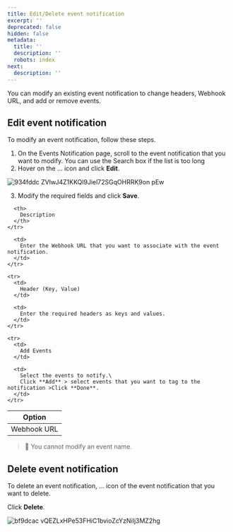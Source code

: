 ```yaml
---
title: Edit/Delete event notification
excerpt: ''
deprecated: false
hidden: false
metadata:
  title: ''
  description: ''
  robots: index
next:
  description: ''
---
```

You can modify an existing event notification to change headers, Webhook URL, and add or remove events.

## Edit event notification

To modify an event notification, follow these steps.

1. On the Events Notification page, scroll to the event notification that you want to modify. You can use the Search box if the list is too long
2. Hover on the ... icon and click **Edit**.

![934fddc ZVlwJ4Z1KKQl9Jiel72SGqOHRRK9on pEw](https://files.readme.io/934fddc-ZVlwJ4Z1KKQl9Jiel72SGqOHRRK9on-pEw.png)

3. Modify the required fields and click **Save**.

<Table align={["left","left"]}>
  <thead>
    <tr>
      <th>
        Option
      </th>

      <th>
        Description
      </th>
    </tr>
  </thead>

  <tbody>
    <tr>
      <td>
        Webhook URL
      </td>

      <td>
        Enter the Webhook URL that you want to associate with the event notification.
      </td>
    </tr>

    <tr>
      <td>
        Header (Key, Value)
      </td>

      <td>
        Enter the required headers as keys and values.
      </td>
    </tr>

    <tr>
      <td>
        Add Events
      </td>

      <td>
        Select the events to notify.\
        Click **Add** > select events that you want to tag to the notification >Click **Done**.
      </td>
    </tr>
  </tbody>
</Table>

> 📘 You cannot modify an event name.

## Delete event notification

To delete an event notification,  ... icon of the event notification that you want to delete.

Click **Delete**.

![bf9dcac vQEZLxHPe53FHiC1bvioZcYzNiIj3MZ2hg](https://files.readme.io/bf9dcac-vQEZLxHPe53FHiC1bvioZcYzNiIj3MZ2hg.png)
